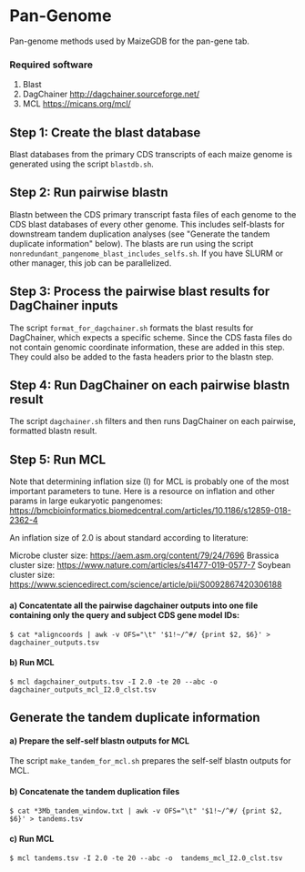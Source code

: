# Pan-Genome
Pan-genome methods used by MaizeGDB for the pan-gene tab.

### Required software
1) Blast
2) DagChainer http://dagchainer.sourceforge.net/
3) MCL https://micans.org/mcl/


## Step 1: Create the blast database
Blast databases from the primary CDS transcripts of each maize genome is generated using the script `blastdb.sh`.


## Step 2: Run pairwise blastn
Blastn between the CDS primary transcript fasta files of each genome to the CDS blast databases of every other genome. This includes self-blasts for downstream tandem duplication analyses (see "Generate the tandem duplicate information" below). The blasts are run using the script `nonredundant_pangenome_blast_includes_selfs.sh`. If you have SLURM or other manager, this job can be parallelized.


## Step 3: Process the pairwise blast results for DagChainer inputs
The script `format_for_dagchainer.sh` formats the blast results for DagChainer, which expects a specific scheme. Since the CDS fasta files do not contain genomic coordinate information, these are added in this step. They could also be added to the fasta headers prior to the blastn step.


## Step 4: Run DagChainer on each pairwise blastn result
The script `dagchainer.sh` filters and then runs DagChainer on each pairwise, formatted blastn result.


## Step 5: Run MCL
Note that determining inflation size (I) for MCL is probably one of the most important parameters to tune. Here is a resource on inflation and other params in large eukaryotic pangenomes: https://bmcbioinformatics.biomedcentral.com/articles/10.1186/s12859-018-2362-4

An inflation size of 2.0 is about standard according to literature:

Microbe cluster size: https://aem.asm.org/content/79/24/7696
Brassica cluster size: https://www.nature.com/articles/s41477-019-0577-7
Soybean cluster size: https://www.sciencedirect.com/science/article/pii/S0092867420306188

#### a) Concatentate all the pairwise dagchainer outputs into one file containing only the query and subject CDS gene model IDs:

```
$ cat *aligncoords | awk -v OFS="\t" '$1!~/^#/ {print $2, $6}' > dagchainer_outputs.tsv
```

#### b) Run MCL

```
$ mcl dagchainer_outputs.tsv -I 2.0 -te 20 --abc -o  dagchainer_outputs_mcl_I2.0_clst.tsv
```


## Generate the tandem duplicate information

#### a) Prepare the self-self blastn outputs for MCL
The script `make_tandem_for_mcl.sh` prepares the self-self blastn outputs for MCL.

#### b) Concatenate the tandem duplication files

```
$ cat *3Mb_tandem_window.txt | awk -v OFS="\t" '$1!~/^#/ {print $2, $6}' > tandems.tsv
```

#### c) Run MCL
```
$ mcl tandems.tsv -I 2.0 -te 20 --abc -o  tandems_mcl_I2.0_clst.tsv
```

